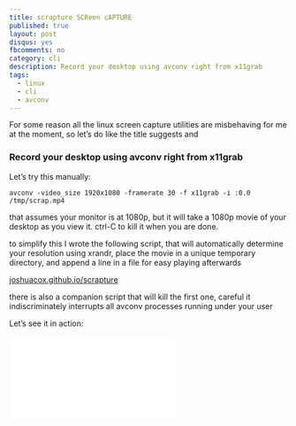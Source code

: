 ```yaml
---
title: scrapture SCReen cAPTURE
published: true
layout: post
disqus: yes
fbcomments: no
category: cli
description: Record your desktop using avconv right from x11grab
tags: 
  - linux
  - cli
  - avconv
---
```


For some reason all the linux screen capture utilities are misbehaving for me at the moment, so let’s do like the title suggests and

### Record your desktop using avconv right from x11grab

Let’s try this manually:

```
avconv -video_size 1920x1080 -framerate 30 -f x11grab -i :0.0  /tmp/scrap.mp4
```

that assumes your monitor is at 1080p, but it will take a 1080p movie of your desktop as you view it. ctrl-C to kill it when you are done.

to simplify this I wrote the following script, that will automatically determine your resolution using xrandr, place the movie in a unique temporary directory, and append a line in a file for easy playing afterwards

[joshuacox.github.io/scrapture](http://joshuacox.github.io/scrapture/)

there is also a companion script that will kill the first one, careful it indiscriminately interrupts all avconv processes running under your user

Let’s see it in action:

<iframe width=”560” height=”315” src=”https://www.youtube.com/embed/keWlprJhECQ” frameborder=”0” allowfullscreen></iframe>
